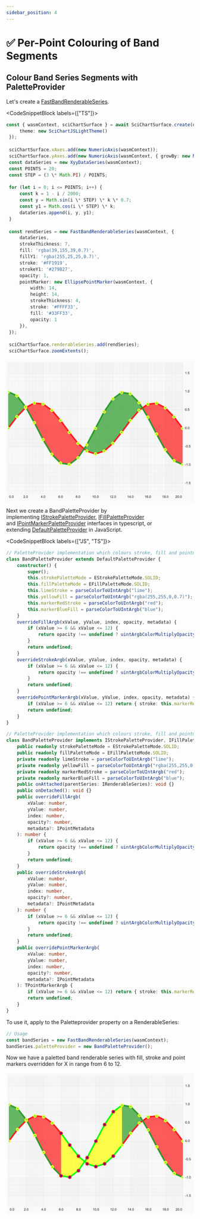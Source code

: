```yaml
---
sidebar_position: 4
---
```


# ✅ Per-Point Colouring of Band Segments

## Colour Band Series Segments with PaletteProvider

Let's create a [FastBandRenderableSeries](/docs/2d-charts/chart-types/fast-band-renderable-series/index.md).

<CodeSnippetBlock labels={["TS"]}>

```ts
const { wasmContext, sciChartSurface } = await SciChartSurface.create(divElementId, {
     theme: new SciChartJSLightTheme()
 });

 sciChartSurface.xAxes.add(new NumericAxis(wasmContext));
 sciChartSurface.yAxes.add(new NumericAxis(wasmContext, { growBy: new NumberRange(0.4, 0.4) }));
 const dataSeries = new XyyDataSeries(wasmContext);
 const POINTS = 20;
 const STEP = (3 \* Math.PI) / POINTS;

 for (let i = 0; i <= POINTS; i++) {
     const k = 1 - i / 2000;
     const y = Math.sin(i \* STEP) \* k \* 0.7;
     const y1 = Math.cos(i \* STEP) \* k;
     dataSeries.append(i, y, y1);
 }

 const rendSeries = new FastBandRenderableSeries(wasmContext, {
     dataSeries,
     strokeThickness: 7,
     fill: 'rgba(39,155,39,0.7)',
     fillY1: 'rgba(255,25,25,0.7)',
     stroke: '#FF1919',
     strokeY1: '#279B27',
     opacity: 1,
     pointMarker: new EllipsePointMarker(wasmContext, {
         width: 14,
         height: 14,
         strokeThickness: 4,
         stroke: '#FFFF33',
         fill: '#33FF33',
         opacity: 1
     }),
 });

 sciChartSurface.renderableSeries.add(rendSeries);
 sciChartSurface.zoomExtents();
```

</CodeSnippetBlock>

![](images/PaletteProvider_Band1.png)

Next we create a BandPaletteProvider by implementing [IStrokePaletteProvider](https://www.scichart.com/documentation/js/current/typedoc/interfaces/istrokepaletteprovider.html), [IFillPaletteProvider](https://www.scichart.com/documentation/js/current/typedoc/interfaces/ifillpaletteprovider.html) and [IPointMarkerPaletteProvider](https://www.scichart.com/documentation/js/current/typedoc/interfaces/ipointmarkerpaletteprovider.html) interfaces in typescript, or extending [DefaultPaletteProvider](https://www.scichart.com/documentation/js/current/typedoc/classes/defaultpaletteprovider.html) in JavaScript.

<CodeSnippetBlock labels={["JS", "TS"]}>

```ts
// PaletteProvider implementation which colours stroke, fill and pointmarker
class BandPaletteProvider extends DefaultPaletteProvider {
    constructor() {
        super();
        this.strokePaletteMode = EStrokePaletteMode.SOLID;
        this.fillPaletteMode = EFillPaletteMode.SOLID;
        this.limeStroke = parseColorToUIntArgb("lime");
        this.yellowFill = parseColorToUIntArgb("rgba(255,255,0,0.7)");
        this.markerRedStroke = parseColorToUIntArgb("red");
        this.markerBlueFill = parseColorToUIntArgb("blue");
    }
    overrideFillArgb(xValue, yValue, index, opacity, metadata) {
        if (xValue >= 6 && xValue <= 12) {
            return opacity !== undefined ? uintArgbColorMultiplyOpacity(this.yellowFill, opacity) : this.yellowFill;
        }
        return undefined;
    }
    overrideStrokeArgb(xValue, yValue, index, opacity, metadata) {
        if (xValue >= 6 && xValue <= 12) {
            return opacity !== undefined ? uintArgbColorMultiplyOpacity(this.limeStroke, opacity) : this.limeStroke;
        }
        return undefined;
    }
    overridePointMarkerArgb(xValue, yValue, index, opacity, metadata) {
        if (xValue >= 6 && xValue <= 12) return { stroke: this.markerRedStroke, fill: this.markerBlueFill };
        return undefined;
    }
}
```

```ts
// PaletteProvider implementation which colours stroke, fill and pointmarker
class BandPaletteProvider implements IStrokePaletteProvider, IFillPaletteProvider, IPointMarkerPaletteProvider {
    public readonly strokePaletteMode = EStrokePaletteMode.SOLID;
    public readonly fillPaletteMode = EFillPaletteMode.SOLID;
    private readonly limeStroke = parseColorToUIntArgb("lime");
    private readonly yellowFill = parseColorToUIntArgb("rgba(255,255,0,0.7)");
    private readonly markerRedStroke = parseColorToUIntArgb("red");
    private readonly markerBlueFill = parseColorToUIntArgb("blue");
    public onAttached(parentSeries: IRenderableSeries): void {}
    public onDetached(): void {}
    public overrideFillArgb(
        xValue: number,
        yValue: number,
        index: number,
        opacity?: number,
        metadata?: IPointMetadata
    ): number {
        if (xValue >= 6 && xValue <= 12) {
            return opacity !== undefined ? uintArgbColorMultiplyOpacity(this.yellowFill, opacity) : this.yellowFill;
        }
        return undefined;
    }
    public overrideStrokeArgb(
        xValue: number,
        yValue: number,
        index: number,
        opacity?: number,
        metadata?: IPointMetadata
    ): number {
        if (xValue >= 6 && xValue <= 12) {
            return opacity !== undefined ? uintArgbColorMultiplyOpacity(this.limeStroke, opacity) : this.limeStroke;
        }
        return undefined;
    }
    public overridePointMarkerArgb(
        xValue: number,
        yValue: number,
        index: number,
        opacity?: number,
        metadata?: IPointMetadata
    ): TPointMarkerArgb {
        if (xValue >= 6 && xValue <= 12) return { stroke: this.markerRedStroke, fill: this.markerBlueFill };
        return undefined;
    }
}
```

</CodeSnippetBlock>

To use it, apply to the Paletteprovider property on a RenderableSeries:

```ts
// Usage
const bandSeries = new FastBandRenderableSeries(wasmContext);
bandSeries.paletteProvider = new BandPaletteProvider();
```

Now we have a paletted band renderable series with fill, stroke and point markers overridden for X in range from 6 to 12.

![](images/PaletteProvider_Band2.png)
